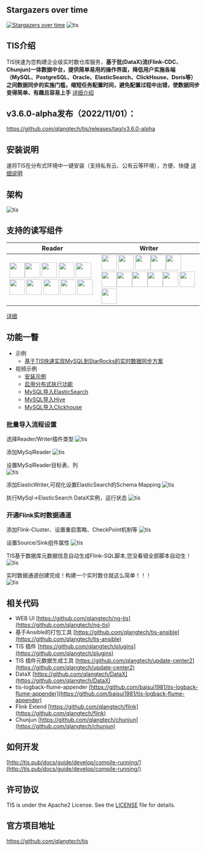 ## Stargazers over time

[![Stargazers over time](https://starchart.cc/qlangtech/tis-solr.svg)](https://starchart.cc/qlangtech/tis-solr)
![tis](docs/tis-logo.png)

## TIS介绍

TIS快速为您构建企业级实时数仓库服务，**基于批(DataX)流(Flink-CDC、Chunjun)一体数据中台，提供简单易用的操作界面，降低用户实施各端（MySQL、PostgreSQL、Oracle、ElasticSearch、ClickHouse、Doris等）
之间数据同步的实施门槛，缩短任务配置时间，避免配置过程中出错，使数据同步变得简单、有趣且容易上手** [详细介绍](http://tis.pub/docs/) 
<!--
TIS平台是一套为企业级用户提供大数据多维、实时、查询的搜索中台产品。用户可以在TIS上自助快速构建搜索服务，它大大降低了搜索技术的门槛 [详细说明](http://tis.pub/docs/) 
> 视频： [>>TIS介绍](https://www.bilibili.com/video/BV11y4y1B7Mk) [>>操作实例](https://www.bilibili.com/video/BV1Uv41167SH/)
 -->

## v3.6.0-alpha发布（2022/11/01）：

https://github.com/qlangtech/tis/releases/tag/v3.6.0-alpha
 
## 安装说明

  速将TIS在分布式环境中一键安装（支持私有云、公有云等环境），方便、快捷 [详细说明](http://tis.pub/docs/install/uber)

## 架构

 ![tis](docs/tis-synoptic.png)

## 支持的读写组件
|Reader|Writer|
|--|--|
|<img src="docs/logo/cassandra.svg" width="40" /><img src="docs/logo/ftp.svg" width="40" />  <img src="docs/logo/hdfs.svg" width="40" /> <img src="docs/logo/mongodb.svg" width="40" />  <img src="docs/logo/mysql.svg" width="40" /> <img src="docs/logo/oracle.svg" width="40" />  <img src="docs/logo/oss.svg" width="40" />  <img src="docs/logo/postgresql.svg" width="40" /> <img src="docs/logo/sqlserver.svg" width="40" /> <img src="docs/logo/tidb.svg" width="40" /> | <img src="docs/logo/mysql.svg" width="40" /> <img src="docs/logo/doris.svg" width="40" /> <img src="docs/logo/spark.svg" width="40" /><img src="docs/logo/starrocks.svg" width="40" /><img src="docs/logo/cassandra.svg" width="40" /> <img src="docs/logo/postgresql.svg" width="40" /><img src="docs/logo/hive.svg" width="40" /><img src="docs/logo/clickhouse.svg" width="40" /><img src="docs/logo/ftp.svg" width="40" /><img src="docs/logo/oracle.svg" width="40" /> <img src="docs/logo/hdfs.svg" width="40" /><img src="docs/logo/es.svg" width="40" /> |

[详细](https://tis.pub/docs/plugin/source-sink/)

## 功能一瞥 
- 示例
    * [基于TIS快速实现MySQL到StarRocks的实时数据同步方案](http://tis.pub/docs/example/mysql-syn-starrocks/)
- 视频示例
    * [安装示例](https://www.bilibili.com/video/BV18q4y1p73B/)
    * [启用分布式执行功能](https://www.bilibili.com/video/BV1Cq4y1D7z4?share_source=copy_web)
    * [MySQL导入ElasticSearch](https://www.bilibili.com/video/BV1G64y1B7wm?share_source=copy_web)
    * [MySQL导入Hive](https://www.bilibili.com/video/BV1Vb4y1z7DN?share_source=copy_web)
    * [MySQL导入Clickhouse](https://www.bilibili.com/video/BV1x64y1B7V8/)

### 批量导入流程设置 

选择Reader/Writer插件类型
  ![tis](docs/datax-add-step2.png)

添加MySqlReader
  ![tis](docs/add-mysql-reader.png)

设置MySqlReader目标表、列  
   ![tis](docs/select-tab-cols.png)
   
添加ElasticWriter,可视化设置ElasticSearch的Schema Mapping
   ![tis](docs/add-elastic-writer.png) 

执行MySql->ElasticSearch DataX实例，运行状态 
   ![tis](docs/datax-exec-status.png) 

### 开通Flink实时数据通道 

添加Flink-Cluster、设置重启策略、CheckPoint机制等
   ![tis](docs/incr_step_1.png) 
   
设置Source/Sink组件属性
   ![tis](docs/incr_step_2.png)    
   
TIS基于数据库元数据信息自动生成Flink-SQL脚本,您没看错全部脚本自动生！
   ![tis](docs/incr_step_3.png) 
   
实时数据通道创建完成！构建一个实时数仓就这么简单！！！   
   ![tis](docs/incr_step_4.png) 
   
## 相关代码 

- WEB UI [https://github.com/qlangtech/ng-tis](https://github.com/qlangtech/ng-tis)
- 基于Ansible的打包工具 [https://github.com/qlangtech/tis-ansible](https://github.com/qlangtech/tis-ansible)
- TIS 插件 [https://github.com/qlangtech/plugins](https://github.com/qlangtech/plugins)
- TIS 插件元数据生成工具 [https://github.com/qlangtech/update-center2](https://github.com/qlangtech/update-center2)
- DataX [https://github.com/qlangtech/DataX](https://github.com/qlangtech/DataX)
- tis-logback-flume-appender [https://github.com/baisui1981/tis-logback-flume-appender](https://github.com/baisui1981/tis-logback-flume-appender)
- Flink Extend [https://github.com/qlangtech/flink](https://github.com/qlangtech/flink)
- Chunjun [https://github.com/qlangtech/chunjun](https://github.com/qlangtech/chunjun)

## 如何开发

[http://tis.pub/docs/guide/develop/compile-running/](http://tis.pub/docs/guide/develop/compile-running/)
 
## 许可协议

 TIS is under the Apache2 License. See the [LICENSE](https://github.com/qlangtech/tis-solr/blob/master/LICENSE) file for details.

## 官方项目地址

https://github.com/qlangtech/tis